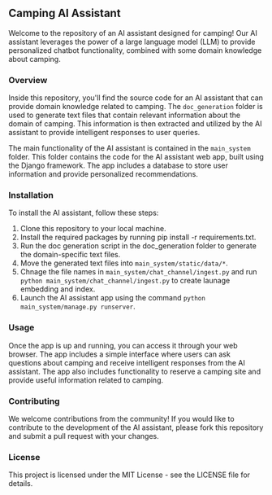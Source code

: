 ## Camping AI Assistant

Welcome to the repository of an AI assistant designed for camping! Our AI assistant leverages the power of a large language model (LLM) to provide personalized chatbot functionality, combined with some domain knowledge about camping.

### Overview

Inside this repository, you'll find the source code for an AI assistant that can provide domain knowledge related to camping. The `doc_generation` folder is used to generate text files that contain relevant information about the domain of camping. This information is then extracted and utilized by the AI assistant to provide intelligent responses to user queries.

The main functionality of the AI assistant is contained in the `main_system` folder. This folder contains the code for the AI assistant web app, built using the Django framework. The app includes a database to store user information and provide personalized recommendations.

### Installation

To install the AI assistant, follow these steps:

1. Clone this repository to your local machine.
2. Install the required packages by running pip install -r requirements.txt.
3. Run the doc generation script in the doc_generation folder to generate the domain-specific text files.
4. Move the generated text files into `main_system/static/data/*`.
5. Chnage the file names in `main_system/chat_channel/ingest.py` and run `python main_system/chat_channel/ingest.py` to create launage embedding and index.
6. Launch the AI assistant app using the command `python main_system/manage.py runserver`.

### Usage

Once the app is up and running, you can access it through your web browser. The app includes a simple interface where users can ask questions about camping and receive intelligent responses from the AI assistant. The app also includes functionality to reserve a camping site and provide useful information related to camping.

### Contributing

We welcome contributions from the community! If you would like to contribute to the development of the AI assistant, please fork this repository and submit a pull request with your changes.

### License

This project is licensed under the MIT License - see the LICENSE file for details.
